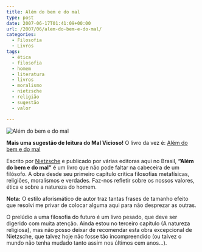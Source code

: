 ```yaml
---
title: Além do bem e do mal
type: post
date: 2007-06-17T01:41:09+00:00
url: /2007/06/alem-do-bem-e-do-mal/
categories:
  - Filosofia
  - Livros
tags:
  - ética
  - filosofia
  - homem
  - literatura
  - livros
  - moralismo
  - nietzsche
  - religião
  - sugestão
  - valor

---
```

<div class="imagemdireita">
  <img src='https://i2.wp.com/tiagomadeira.com/wp-content/uploads/2007/06/alem.jpg?w=604' alt='Além do bem e do mal' data-recalc-dims="1" />
</div>

**Mais uma sugestão de leitura do Mal Vicioso!** O livro da vez é: [Além do bem e do mal][1]

Escrito por [Nietzsche][2] e publicado por várias editoras aqui no Brasil, **“Além do bem e do mal”** é um livro que não pode faltar na cabeceira de um filósofo. A obra desde seu primeiro capítulo critica filosofias metafísicas, religiões, moralismos e verdades. Faz-nos refletir sobre os nossos valores, ética e sobre a natureza do homem.

**Nota:** O estilo aforismático de autor traz tantas frases de tamanho efeito que resolvi me privar de colocar alguma aqui para não desprezar as outras.

O prelúdio a uma filosofia do futuro é um livro pesado, que deve ser digerido com muita atenção. Ainda estou no terceiro capítulo (A natureza religiosa), mas não posso deixar de recomendar esta obra excepcional de Nietzsche, que talvez hoje não fosse tão incompreendido (ou talvez o mundo não tenha mudado tanto assim nos últimos cem anos…).

 [1]: http://www.livrariasaraiva.com.br/produto/produto.dll/detalhe?pro_id=175265&ID=C902D9DA7D7061016211F0715 "Comprar na Saraiva"
 [2]: http://pt.wikipedia.org/wiki/Nietzsche

